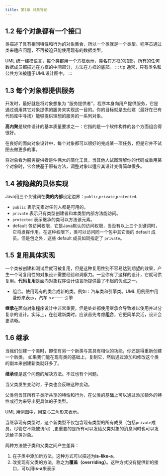 ```yaml
---
title: 第1章 对象导论
---
```


## 1.2 每个对象都有一个接口
类描述了具有相同特性和行为的对象集合，所以一个类就是一个类型。程序员通过类来适应问题，不再被迫只能使用现有的数据类型。

UML 统一建模语言，每个类都用一个方框表示，类名在方框的顶部，所有的任何数据成员都描述在方框的中间部分，方法在方框的底部。
::: tip
通常，只有类名和公共方法被适于UML设计图中。
:::

## 1.3 每个对象都提供服务
开发时，最好就是将对象想象为 “服务提供者”，程序本身向用户提供服务，它是通过调用其它对象提供的服务来实现这一目的。你的目标就是去创建（最好在已有代码库中寻找）能够提供理想的服务的一系列对象。

**高内聚**是软件设计的基本质量要求之一：它指的是一个软件构件的各个方面组合得很好。

在良好的面向对象设计中，每个对象都可以很好的完成某一项任务，但是它并不试图去做更多的事。

将对象看为服务提供者是件伟大的简化工具，当其他人试图理解你的代码或重用某个对象时，它会使基于原有方法，调整对象以适应其设计变得简单很多。

## 1.4 被隐藏的具体实现
Java用三个关键词在**类的内部**设定边界：`public`,`private`,`protected`.

- `public` 表示元素对任何人都是可用的。
- `private` 表示只有类型创建者和本类型内部方法能访问。
- `protected` 表示继承的类可以方法该元素。
- default 包访问权限，它是Java默认的访问权限，当没有以上三个关键词时，它将发挥作用。在这种权限下，类可以访问同一个包中其它类的 default 成员。但是包之外，这些 default 成员如同指定了 `private`。

## 1.5 复用具体实现
一个类被创建和测试后就可被复用，但是这种复用性别不容易达到期望的效果，产生一个可复用性的对象设计需要经验和洞察力。一旦你有了这样的设计，它就可供复用。**代码复用**是面向对象程序设计语言所提供最了不起的优点之一。

- 组合。使用现有的类合成新的类。例如：汽车类和引擎类。UML 用例图中用菱形来表示，汽车 <>—— 引擎

**继承**在面向对象程序设计中非常重要，但是处处都使用继承会导致难以使用并过分复杂的设计。实际上，在创建新类时，应该首先考虑**组合**，它更简单灵活，设计会更清晰。

## 1.6 继承
当我们创建一个类时，即使有另一个新类与其具有相似的功能，你还是得重新创建一个新类。
如果我们能在现有类的基础上，复制它，然后通过添加和修改这个类的副本来创建新类就好多了。

**继承**便是这个问题的解决方法。不过也有个问题。

当父类发生变动时，子类也会反映这种变动。

父类包含其所有子类所共享的特性和行为，在父类的基础上可以通过添加额外的特性或行为来导出更具体的子类型。

UML 用例图中，用空心三角形来表示。

当继承现有类型时，这个新类型不仅包含现有类型的所有成员（包括`private`成员，尽管它不能被访问）,更重要的是所有可以发给父类对象的消息同时也可以发送给子类对象。

两种方法使子类和父类之间产生差异：
1. 在子类中添加新方法。这种方式可以描述为**is-like-a**。
2. 改变现有父类的方法，称之为**覆盖（overriding）**。这种方式没有提供新的接口，可以用**is-a**来表示